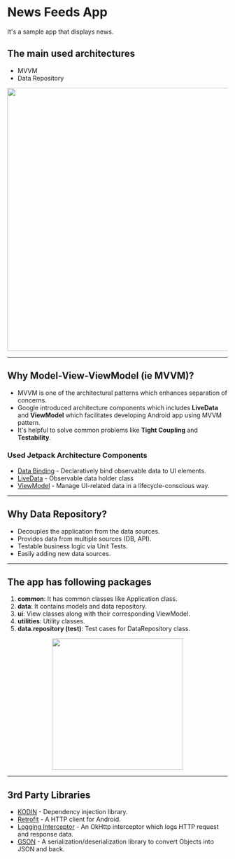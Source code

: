 # News Feeds App

It's a sample app that displays news.

## The main used architectures
* MVVM
* Data Repository 

<p align="center">
    <img src="https://i.imgur.com/P3V0gwq.png" width="600">
</p>

---

## Why Model-View-ViewModel (ie MVVM)?
* MVVM is one of the architectural patterns which enhances separation of concerns.
* Google introduced architecture components which includes **LiveData** and **ViewModel** which facilitates developing Android app using MVVM pattern.
* It's helpful to solve common problems like **Tight Coupling** and **Testability**.


### Used Jetpack Architecture Components
* [Data Binding](https://developer.android.com/topic/libraries/data-binding/) - Declaratively bind observable data to UI elements.
* [LiveData](https://developer.android.com/topic/libraries/architecture/livedata) -  Observable data holder class
* [ViewModel](https://developer.android.com/topic/libraries/architecture/viewmodel) - Manage UI-related data in a lifecycle-conscious way.

---

## Why Data Repository?
* Decouples the application from the data sources.
* Provides data from multiple sources (DB, API).
* Testable business logic via Unit Tests.
* Easily adding new data sources.

---

## The app has following packages
1. **common**: It has common classes like Application class.
2. **data**: It contains models and data repository.
3. **ui**: View classes along with their corresponding ViewModel.
4. **utilities**: Utility classes.
5. **data.repository (test)**: Test cases for DataRepository class.

<p align="center">
    <img src="https://i.imgur.com/BTdJxcj.png" width="300">
</p>

---

## 3rd Party Libraries
* [KODIN](https://kodein.org/Kodein-DI/) - Dependency injection library.
* [Retrofit](https://square.github.io/retrofit/) - A HTTP client for Android.
* [Logging Interceptor](https://github.com/square/okhttp/tree/master/okhttp-logging-interceptor) - An OkHttp interceptor which logs HTTP request and response data.
* [GSON](https://github.com/google/gson) - A serialization/deserialization library to convert Objects into JSON and back.